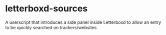 # letterboxd-sources
A userscript that introduces a side panel inside Letterboxd to allow an entry to be quickly searched on trackers/websites
